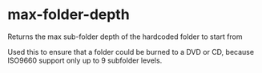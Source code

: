 # max-folder-depth

Returns the max sub-folder depth of the hardcoded folder to start from

Used this to ensure that a folder could be burned to a DVD or CD, because ISO9660 support only up to 9 subfolder levels.
